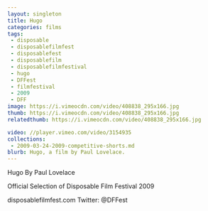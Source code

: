 ```yaml
---
layout: singleton
title: Hugo
categories: films
tags:
 - disposable
 - disposablefilmfest
 - disposablefest
 - disposablefilm
 - disposablefilmfestival
 - hugo
 - DFFest
 - filmfestival
 - 2009
 - DFF
image: https://i.vimeocdn.com/video/408838_295x166.jpg
thumb: https://i.vimeocdn.com/video/408838_295x166.jpg
relatedthumb: https://i.vimeocdn.com/video/408838_295x166.jpg

video: //player.vimeo.com/video/3154935
collections:
 - 2009-03-24-2009-competitive-shorts.md
blurb: Hugo, a film by Paul Lovelace.
---
```


Hugo
By Paul Lovelace

Official Selection of Disposable Film Festival 2009

disposablefilmfest.com
Twitter: @DFFest
